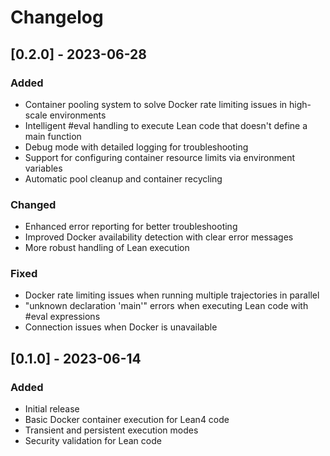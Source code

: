 # Changelog

## [0.2.0] - 2023-06-28
### Added
- Container pooling system to solve Docker rate limiting issues in high-scale environments
- Intelligent #eval handling to execute Lean code that doesn't define a main function
- Debug mode with detailed logging for troubleshooting
- Support for configuring container resource limits via environment variables
- Automatic pool cleanup and container recycling

### Changed
- Enhanced error reporting for better troubleshooting
- Improved Docker availability detection with clear error messages
- More robust handling of Lean execution

### Fixed
- Docker rate limiting issues when running multiple trajectories in parallel
- "unknown declaration 'main'" errors when executing Lean code with #eval expressions
- Connection issues when Docker is unavailable

## [0.1.0] - 2023-06-14
### Added
- Initial release
- Basic Docker container execution for Lean4 code
- Transient and persistent execution modes
- Security validation for Lean code 